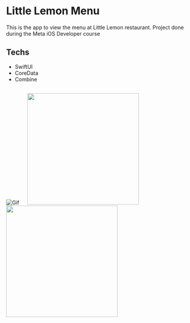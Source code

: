 # Little Lemon Menu
This is the app to view the menu at Little Lemon restaurant. Project done during the Meta iOS Developer course

## Techs

- SwiftUI
- CoreData
- Combine

## 

![Gif](https://user-images.githubusercontent.com/93353925/213902710-c49add73-a3b8-4a75-bb78-0f6b74a736db.gif)
&emsp;
<img src="https://user-images.githubusercontent.com/93353925/213902836-ae7051b9-3d79-4060-adcd-243724bc0b41.png" width="300">
&emsp;
<img src="https://user-images.githubusercontent.com/93353925/213902838-d9f413e5-bfb0-4b3f-a1cc-87a31854eb6b.png" width="300">
&emsp;
